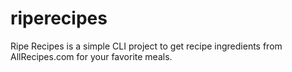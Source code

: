 # riperecipes
Ripe Recipes is a simple CLI project to get recipe ingredients from AllRecipes.com for your favorite meals.
